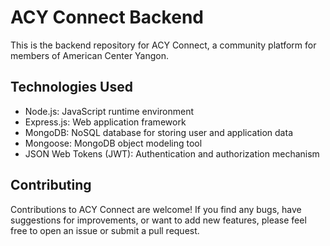 # ACY Connect Backend

This is the backend repository for ACY Connect, a community platform for members of American Center Yangon.

## Technologies Used

- Node.js: JavaScript runtime environment
- Express.js: Web application framework
- MongoDB: NoSQL database for storing user and application data
- Mongoose: MongoDB object modeling tool
- JSON Web Tokens (JWT): Authentication and authorization mechanism

## Contributing

Contributions to ACY Connect are welcome! If you find any bugs, have suggestions for improvements, or want to add new features, please feel free to open an issue or submit a pull request.
